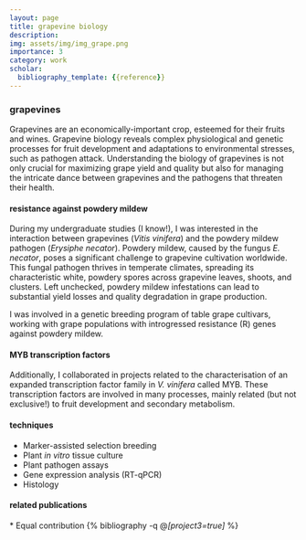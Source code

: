 ```yaml
---
layout: page
title: grapevine biology
description: 
img: assets/img/img_grape.png
importance: 3
category: work
scholar:
  bibliography_template: {{reference}}
---
```


### **grapevines**

Grapevines are an economically-important crop, esteemed for their fruits and wines. Grapevine biology reveals complex physiological and genetic processes for fruit development and adaptations to environmental stresses, such as pathogen attack. Understanding the biology of grapevines is not only crucial for maximizing grape yield and quality but also for managing the intricate dance between grapevines and the pathogens that threaten their health.

#### **resistance against powdery mildew**

During my undergraduate studies (I know!), I was interested in the interaction between grapevines (*Vitis vinifera*) and the powdery mildew pathogen (*Erysiphe necator*). Powdery mildew, caused by the fungus *E. necator*, poses a significant challenge to grapevine cultivation worldwide. This fungal pathogen thrives in temperate climates, spreading its characteristic white, powdery spores across grapevine leaves, shoots, and clusters. Left unchecked, powdery mildew infestations can lead to substantial yield losses and quality degradation in grape production.

I was involved in a genetic breeding program of table grape cultivars, working with grape populations with introgressed resistance (R) genes against powdery mildew.

#### **MYB transcription factors**
Additionally, I collaborated in projects related to the characterisation of an expanded transcription factor family in *V. vinifera* called MYB. These transcription factors are involved in many processes, mainly related (but not exclusive!) to fruit development and secondary metabolism.

#### **techniques**
- Marker-assisted selection breeding
- Plant *in vitro* tissue culture
- Plant pathogen assays
- Gene expression analysis (RT-qPCR)
- Histology

#### **related publications**
\* Equal contribution
{% bibliography -q @*[project3=true]* %}
